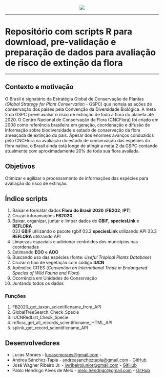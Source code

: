 <p align="center">
<img src="http://cncflora.jbrj.gov.br/portal/static/images/logo-cnc.png"/>
</p>

***

# Repositório com scripts R para download, pre-validação e preparação de dados para avaliação de risco de extinção da flora

***

## Contexto e motivação
  O Brasil é signatário da Estratégia Global de Conservação de Plantas (*Global Strategy for Plant Conservation* - GSPC) que norteia as ações de conservação dos países pela Convenção da Diversidade Biológica. A meta 2 da GSPC prevê avaliar o risco de extinção de toda a flora do planeta até 2020. O Centro Nacional de Conservação da Flora (CNCFlora) foi criado em 2008 como referência brasileira em geração, coordenação e difusão de informação sobre biodiversidade e estado de conservação da flora ameaçada de extinção do país. Apesar dos enormes avanços conduzidos pelo CNCFlora na avaliação do estado de conservação das espécies da flora nativa, o Brasil ainda está longe de atingir a meta 2 da GSPC contando atualmente com aproximadamente 20% de toda sua flora avaliada.

## Objetivos
  Otimizar e agilizar o processamento de informações das espécies para avaliação do risco de extinção.
  
## Índice scripts

  01. Baixar e formatar dados **Flora do Brasil 2020** (**FB202**; **IPT**)
  02. Cruzar inforamações **FB2020**
  03. Baixar, organizar, juntar e limpar dados do **GBIF**, **speciesLink** e **REFLORA**  
  03.1 **GBIF** utilizando o pacote rgbif
  03.2 **speciesLink** utilizando API
  03.3 **REFLORA** utilizando API
  04. Limpezas espaciais e adicionar centróides dos municípios nas coordenadas
  05. Estimando **EOO** e **AOO** 
  06. Buscando uso das espécies (fonte: *Useful Tropical Plants Database*)
  07. Cruzar o tipo de vegetação com código **IUCN**
  08. Apêndice CITES (*Convention on International Trade in Endangered Species of Wild Fauna and Flora*)
  09. Ocorrência em Unidades de Conservação
  10. Juntando todos os dados
  
  ### Funções
  01. FB2020_get_taxon_scientificname_from_API
  02. GlobalTreeSearch_Check_Specie
  03. IUCNRedList_Check_Specie
  04. reflora_get_all_records_scientificname_HTML_API
  05. splink_get_record_scientificname_API

## Desenvolvedores
* Lucas Moraes            - lucascmoraes@gmail.com - 
* Andrea Sánchez-Tapia    - andreasancheztapia@gmail.com - [GitHub](https://github.com/AndreaSanchezTapia)
* José Wagner Ribeiro Jr. - jwribeirojunior@gmail.com - [GitHub](https://github.com/Xuletajr)
* Pablo Hendrigo Alves de Melo - melo.hendrigo@gmail.com - [GitHub](https://github.com/pablopains)
